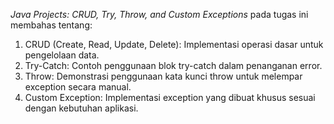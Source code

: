*Java Projects: CRUD, Try, Throw, and Custom Exceptions*
pada tugas ini membahas tentang:

1. CRUD (Create, Read, Update, Delete): Implementasi operasi dasar untuk pengelolaan data.
2. Try-Catch: Contoh penggunaan blok try-catch dalam penanganan error.
3. Throw: Demonstrasi penggunaan kata kunci throw untuk melempar exception secara manual.
4. Custom Exception: Implementasi exception yang dibuat khusus sesuai dengan kebutuhan aplikasi.
